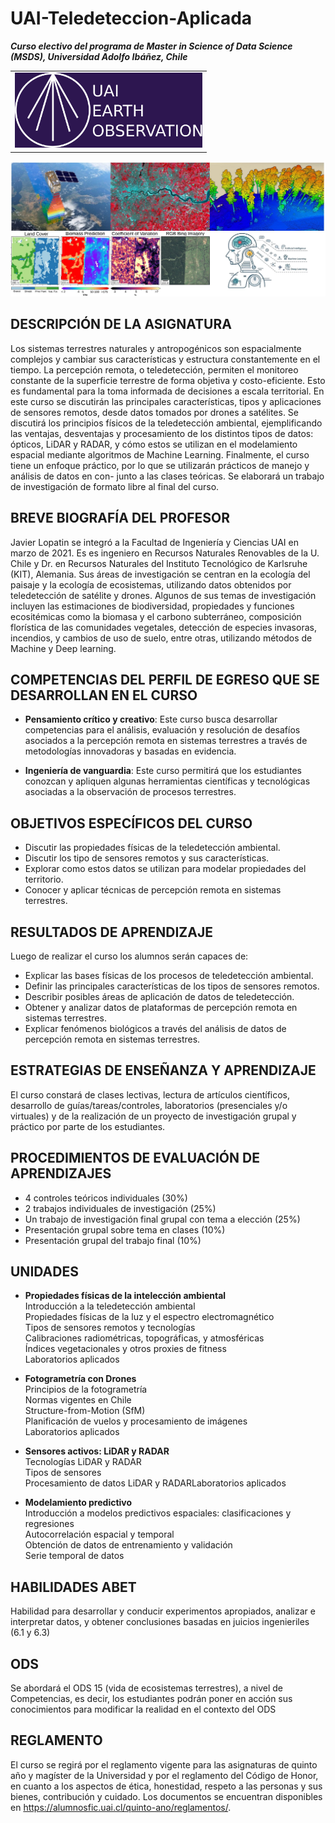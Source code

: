 # UAI-Teledeteccion-Aplicada

**_Curso electivo del programa de Master in Science of Data Science (MSDS), Universidad Adolfo Ibáñez, Chile_**

| |
|-|
| <img src="figuras/UAI_EO_logo2_purple.png" alt="alt text" title="Image Title" width="300"/> |



![alt text](figuras/descripcionCurso.png)


## DESCRIPCIÓN DE LA ASIGNATURA

Los sistemas terrestres naturales y antropogénicos son espacialmente complejos y cambiar sus características y estructura constantemente en el tiempo. La percepción remota, o teledetección, permiten el monitoreo constante de la superficie terrestre de forma objetiva y costo-eficiente. Esto es fundamental para la toma informada de decisiones a escala territorial. En este curso se discutirán las principales características, tipos y aplicaciones de sensores remotos, desde datos tomados por drones a satélites. Se discutirá los principios físicos de la teledetección ambiental, ejemplificando las ventajas, desventajas y procesamiento de los distintos tipos de datos: ópticos, LiDAR y RADAR, y cómo estos se utilizan en el modelamiento espacial mediante algoritmos de Machine Learning. Finalmente, el curso tiene un enfoque práctico, por lo que se utilizarán prácticos de manejo y análisis de datos en con-
junto a las clases teóricas. Se elaborará un trabajo de investigación de formato libre al final del curso.

## BREVE BIOGRAFÍA DEL PROFESOR

Javier Lopatin se integró a la Facultad de Ingeniería y Ciencias UAI en marzo de 2021. Es es ingeniero en Recursos Naturales Renovables de la U. Chile y Dr. en Recursos Naturales del Instituto Tecnológico de Karlsruhe (KIT), Alemania. Sus áreas de investigación se centran en la ecología del paisaje y la ecología de ecosistemas,
utilizando datos obtenidos por teledetección de satélite y drones. Algunos de sus temas de investigación incluyen las estimaciones de biodiversidad, propiedades y funciones ecositémicas como la biomasa y el carbono subterráneo, composición florística de las comunidades vegetales, detección de especies invasoras, incendios, y cambios de uso de suelo, entre otras, utilizando métodos de Machine y Deep learning.

## COMPETENCIAS DEL PERFIL DE EGRESO QUE SE DESARROLLAN EN EL CURSO

- **Pensamiento crítico y creativo**: Este curso busca desarrollar competencias para el análisis, evaluación y resolución de desafíos asociados a la percepción remota en sistemas terrestres a través de metodologías innovadoras y basadas en evidencia.

- **Ingeniería de vanguardia**: Este curso permitirá que los estudiantes conozcan y apliquen algunas herramientas científicas y tecnológicas asociadas a la observación de procesos terrestres.


## OBJETIVOS ESPECÍFICOS DEL CURSO

- Discutir las propiedades físicas de la teledetección ambiental.
- Discutir los tipo de sensores remotos y sus características.
- Explorar como estos datos se utilizan para modelar propiedades del territorio.
- Conocer y aplicar técnicas de percepción remota en sistemas terrestres.

## RESULTADOS DE APRENDIZAJE

Luego de realizar el curso los alumnos serán capaces de:

- Explicar las bases físicas de los procesos de teledetección ambiental.
- Definir las principales características de los tipos de sensores remotos.
- Describir posibles áreas de aplicación de datos de teledetección.
- Obtener y analizar datos de plataformas de percepción remota en sistemas terrestres.
- Explicar fenómenos biológicos a través del análisis de datos de percepción remota en sistemas terrestres.

## ESTRATEGIAS DE ENSEÑANZA Y APRENDIZAJE

El curso constará de clases lectivas, lectura de artículos científicos, desarrollo de guías/tareas/controles, laboratorios (presenciales y/o virtuales) y de la realización de un proyecto de investigación grupal y práctico por parte de los estudiantes.

## PROCEDIMIENTOS DE EVALUACIÓN DE APRENDIZAJES

- 4 controles teóricos individuales (30%)
- 2 trabajos individuales de investigación (25%)
- Un trabajo de investigación final grupal con tema a elección (25%)
- Presentación grupal sobre tema en clases (10%)
- Presentación grupal del trabajo final (10%)

## UNIDADES

- **Propiedades físicas de la intelección ambiental**\
    Introducción a la teledetección ambiental\
    Propiedades físicas de la luz y el espectro electromagnético\
    Tipos de sensores remotos y tecnologías\
    Calibraciones radiométricas, topográficas, y atmosféricas\
    Índices vegetacionales y otros proxies de fitness\
    Laboratorios aplicados

- **Fotogrametría con Drones**\
    Principios de la fotogrametría\
    Normas vigentes en Chile\
    Structure-from-Motion (SfM)\
    Planificación de vuelos y procesamiento de imágenes\
    Laboratorios aplicados

- **Sensores activos: LiDAR y RADAR**\
    Tecnologías LiDAR y RADAR\
    Tipos de sensores\
    Procesamiento de datos LiDAR y RADARLaboratorios aplicados

- **Modelamiento predictivo**\
    Introducción a modelos predictivos espaciales: clasificaciones y regresiones\
    Autocorrelación espacial y temporal\
    Obtención de datos de entrenamiento y validación \
    Serie temporal de datos

## HABILIDADES ABET
Habilidad para desarrollar y conducir experimentos apropiados, analizar e interpretar datos, y obtener conclusiones basadas en juicios ingenieriles (6.1 y 6.3)

## ODS
Se abordará el ODS 15 (vida de ecosistemas terrestres), a nivel de Competencias, es decir, los estudiantes podrán poner en acción sus conocimientos para modificar la realidad en el contexto del ODS

## REGLAMENTO
El curso se regirá por el reglamento vigente para las asignaturas de quinto año y magíster de la Universidad y por el reglamento del Código de Honor, en cuanto a los aspectos de ética, honestidad, respeto a las personas y sus bienes, contribución y cuidado. Los documentos se encuentran disponibles en https://alumnosfic.uai.cl/quinto-ano/reglamentos/.
